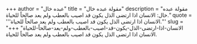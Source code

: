 +++
author = "عبده خال"
title = "مقولة عبده خال"
description = "مقولة عبده خال: الانسان اذا ارتضى الذل يكون قد اصيب بالعطب ولم يعد صالحاً للحياة."
quote = '''الانسان اذا ارتضى الذل يكون قد اصيب بالعطب ولم يعد صالحاً للحياة.'''
slug = "الانسان-اذا-ارتضى-الذل-يكون-قد-اصيب-بالعطب-ولم-يعد-صالحاً-للحياة"
+++
الانسان اذا ارتضى الذل يكون قد اصيب بالعطب ولم يعد صالحاً للحياة.
